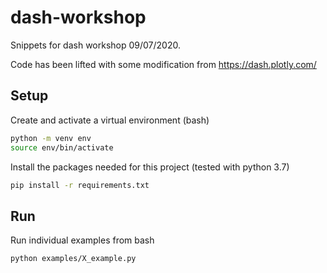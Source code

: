# dash-workshop

Snippets for dash workshop 09/07/2020.

Code has been lifted with some modification from https://dash.plotly.com/ 

## Setup

Create and activate a virtual environment (bash)

```bash
python -m venv env
source env/bin/activate
```

Install the packages needed for this project (tested with python 3.7)

```bash
pip install -r requirements.txt
```

## Run

Run individual examples from bash

```bash
python examples/X_example.py
```
